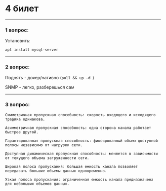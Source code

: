 # 4 билет

---

### 1 вопрос:
Установить:
```bash
apt install mysql-server
```

---

### 2 вопрос:
Поднять - докер/нативно (`pull && up -d `)

SNMP - легко, разберешься сам

---

### 3 вопрос:
```text
Симметричная пропускная способность: скорость входящего и исходящего трафика одинакова.

Асимметричная пропускная способность: одна сторона канала работает быстрее другой.

Гарантированная пропускная способность: фиксированный объем доступной полосы независимо от нагрузки сети.

Доступная динамическая пропускная способность: меняется в зависимости от текущего объема загруженности сети.

Широкая полоса пропускания: большая емкость канала позволяет передавать большие объемы данных одновременно.

Узкая полоса пропускания: ограниченная емкость канала предназначена для небольших объемов данных.
```